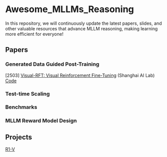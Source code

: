 # Awesome_MLLMs_Reasoning

In this repository, we will continuously update the latest papers, slides, and other valuable resources that advance MLLM reasoning, making learning more efficient for everyone!

## Papers

### Generated Data Guided Post-Training
[2503] [Visual-RFT: Visual Reinforcement Fine-Tuning](https://arxiv.org/abs/2503.01785) (Shanghai AI Lab)   [Code](https://github.com/Liuziyu77/Visual-RFT)



### Test-time Scaling


### Benchmarks


### MLLM Reward Model Design

## Projects
[R1-V](https://github.com/Deep-Agent/R1-V) 
